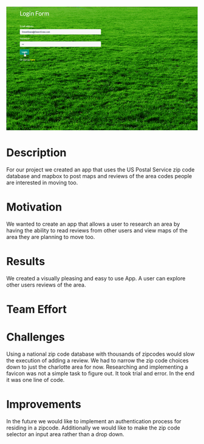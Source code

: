 
![Image of Yaktocat](public/img/greengrass2.gif)

# Description

For our project we created an app that uses the US Postal Service zip code database and mapbox to post maps and reviews of the area codes people are interested in moving too.

# Motivation
We wanted to create an app that allows a user to research an area by having the ability to read reviews from other users and view maps of the area they are planning to move too.

# Results
We created a visually pleasing and easy to use App.  A user can explore other users reviews of the area.

# Team Effort



# Challenges

Using a national zip code database with thousands of zipcodes would slow the execution of adding a review.  We had to narrow the zip code choices down to just the charlotte area for now.
Researching and implementing a favicon was not a simple task to figure out.  It took trial and error.  In the end it was one line of code.


# Improvements

In the future we would like to implement an authentication process for residing in a zipcode.
Additionally we would like to make the zip code selector an input area rather than a drop down.  

